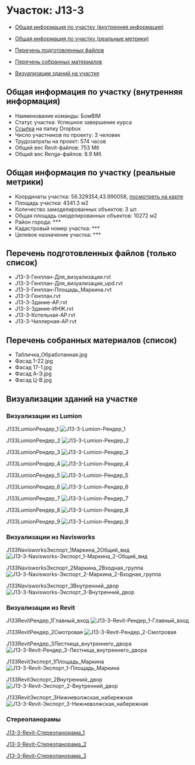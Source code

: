 # Участок: J13-3

* [Общая информация по участку (внутренняя информация)](#Chapter1)

* [Общая информация по участку (реальные метрики)](#Chapter2)

* [Перечень подготовленных файлов](#Chapter3)

* [Перечень собранных материалов](#Chapter4)

* [Визуализации зданий на участке](#Chapter6)

## <a id="Chapter1"></a> Общая информация по участку (внутренняя информация)
+ Наименование команды: БомBIM
+ Статус участка: Успешное завершение курса
+ [Ссылка](https://www.dropbox.com/sh/wvvgv1nw1iqred9/AACvpGIHeXUp1z_JIy_AWyi_a/J13_3?dl=0) на папку Dropbox
+ Число участников по проекту: 3 человек
+ Трудозатраты на проект: 574 часов
+ Общий вес Revit-файлов: 753 Мб
+ Общий вес Renga-файлов: 8.9 Мб
## <a id="Chapter2"></a> Общая информация по участку (реальные метрики)
+ Координаты участка: 56.329354,43.990058, [посмотреть на карте](https://yandex.ru/maps/47/nizhny-novgorod/?ll=43.990058%2C56.329354&z=19)
+ Площадь участка: 4341.3 м2
+ Количество замоделированных объектов: 3 шт.
+ Общая площадь смоделированных объектов: 10272 м2
+ Район города: *** 
+ Кадастровый номер участка: *** 
+ Целевое назначение участка: *** 
## <a id="Chapter3"></a> Перечень подготовленных файлов (только список)
+ J13-3-Генплан-Для_визуализации.rvt
+ J13-3-Генплан-Для_визуализации_upd.rvt
+ J13-3-Генплан-Площадь_Маркина.rvt
+ J13-3-Генплан.rvt
+ J13-3-Здание-АР.rvt
+ J13-3-Здание-ИНЖ.rvt
+ J13-3-Котельная-АР.rvt
+ J13-3-Чиллерная-АР.rvt
## <a id="Chapter4"></a> Перечень собранных материалов (список)
+ Табличка_Обработанная.jpg
+ Фасад 1-22.jpg
+ Фасад 17-1.jpg
+ Фасад А-Э.jpg
+ Фасад Ц-В.jpg
## <a id="Chapter6"></a> Визуализации зданий на участке
### Визуализации из Lumion
J133LumionРендер_1
![J13-3-Lumion-Рендер_1](/Images/J13_3/J13-3-Lumion-Рендер_1_Compressed.jpg)

J133LumionРендер_2
![J13-3-Lumion-Рендер_2](/Images/J13_3/J13-3-Lumion-Рендер_2_Compressed.jpg)

J133LumionРендер_3
![J13-3-Lumion-Рендер_3](/Images/J13_3/J13-3-Lumion-Рендер_3_Compressed.jpg)

J133LumionРендер_4
![J13-3-Lumion-Рендер_4](/Images/J13_3/J13-3-Lumion-Рендер_4_Compressed.jpg)

J133LumionРендер_5
![J13-3-Lumion-Рендер_5](/Images/J13_3/J13-3-Lumion-Рендер_5_Compressed.jpg)

J133LumionРендер_6
![J13-3-Lumion-Рендер_6](/Images/J13_3/J13-3-Lumion-Рендер_6_Compressed.jpg)

J133LumionРендер_7
![J13-3-Lumion-Рендер_7](/Images/J13_3/J13-3-Lumion-Рендер_7_Compressed.jpg)

J133LumionРендер_8
![J13-3-Lumion-Рендер_8](/Images/J13_3/J13-3-Lumion-Рендер_8_Compressed.jpg)

J133LumionРендер_9
![J13-3-Lumion-Рендер_9](/Images/J13_3/J13-3-Lumion-Рендер_9_Compressed.jpg)

### Визуализации из Navisworks
J133NavisworksЭкспорт_1Маркина_2Общий_вид
![J13-3-Navisworks-Экспорт_1-Маркина_2-Общий_вид](/Images/J13_3/J13-3-Navisworks-Экспорт_1-Маркина_2-Общий_вид_Compressed.jpg)

J133NavisworksЭкспорт_2Маркина_2Входная_группа
![J13-3-Navisworks-Экспорт_2-Маркина_2-Входная_группа](/Images/J13_3/J13-3-Navisworks-Экспорт_2-Маркина_2-Входная_группа_Compressed.jpg)

J133NavisworksЭкспорт_3Внутренний_двор
![J13-3-Navisworks-Экспорт_3-Внутренний_двор](/Images/J13_3/J13-3-Navisworks-Экспорт_3-Внутренний_двор_Compressed.jpg)

### Визуализации из Revit
J133RevitРендер_1Главный_вход
![J13-3-Revit-Рендер_1-Главный_вход](/Images/J13_3/J13-3-Revit-Рендер_1-Главный_вход_Compressed.jpg)

J133RevitРендер_2Смотровая
![J13-3-Revit-Рендер_2-Смотровая](/Images/J13_3/J13-3-Revit-Рендер_2-Смотровая_Compressed.jpg)

J133RevitРендер_3Лестница_внутреннего_двора
![J13-3-Revit-Рендер_3-Лестница_внутреннего_двора](/Images/J13_3/J13-3-Revit-Рендер_3-Лестница_внутреннего_двора_Compressed.jpg)

J133RevitЭкспорт_1Площадь_Маркина
![J13-3-Revit-Экспорт_1-Площадь_Маркина](/Images/J13_3/J13-3-Revit-Экспорт_1-Площадь_Маркина_Compressed.jpg)

J133RevitЭкспорт_2Внутренний_двор
![J13-3-Revit-Экспорт_2-Внутренний_двор](/Images/J13_3/J13-3-Revit-Экспорт_2-Внутренний_двор_Compressed.jpg)

J133RevitЭкспорт_3Нижневолжская_набережная
![J13-3-Revit-Экспорт_3-Нижневолжская_набережная](/Images/J13_3/J13-3-Revit-Экспорт_3-Нижневолжская_набережная_Compressed.jpg)

### Стереопанорамы
[J13-3-Revit-Стереопанорама_1](https://pano.autodesk.com/pano.html?url=jpgs/c499b55a-491a-4b9f-9cb5-7ee4f8374713&version=2)

[J13-3-Revit-Стереопанорама_2](https://pano.autodesk.com/pano.html?url=jpgs/32c9e8eb-0b7c-49df-a4fa-74271eed9de8&version=2)

[J13-3-Revit-Стереопанорама_3](https://pano.autodesk.com/pano.html?url=jpgs/9051dc11-9a83-4b0f-8169-52fbb47310a4&version=2)

